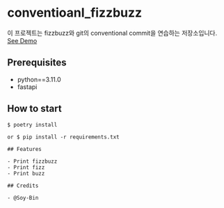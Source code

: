 # conventioanl_fizzbuzz

이 프로젝트는 fizzbuzz와 git의 conventional commit을 연습하는 저장소입니다.
[See Demo](https://www.google.com)

## Prerequisites

- python==3.11.0
- fastapi

## How to start

```shell
$ poetry install

or $ pip install -r requirements.txt

## Features

- Print fizzbuzz
- Print fizz
- Print buzz

## Credits

- @Soy-Bin
